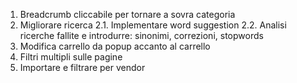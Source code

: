  1. Breadcrumb cliccabile per tornare a sovra categoria
 2. Migliorare ricerca
  2.1. Implementare word suggestion
  2.2. Analisi ricerche fallite e introdurre: sinonimi, correzioni, stopwords
 3. Modifica carrello da popup accanto al carrello
 4. Filtri multipli sulle pagine
 5. Importare e filtrare per vendor

